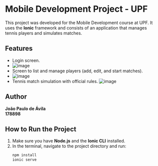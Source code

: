 # Mobile Development Project - UPF

This project was developed for the Mobile Development course at UPF. It uses the **Ionic** framework and consists of an application that manages tennis players and simulates matches.

## Features
- Login screen.
- ![image](https://github.com/user-attachments/assets/87598652-05ce-492c-9d5e-8f2de8ed48b3)
- Screen to list and manage players (add, edit, and start matches).
- ![image](https://github.com/user-attachments/assets/b46ade4d-a920-4aa8-9454-9a010d3c9308)
- Tennis match simulation with official rules.
![image](https://github.com/user-attachments/assets/b544c844-887f-46fe-833b-458a4aacfeff)

## Author
**João Paulo de Ávila**  
**178898**

## How to Run the Project
1. Make sure you have **Node.js** and the **Ionic CLI** installed.
2. In the terminal, navigate to the project directory and run:
   ```bash
   npm install
   ionic serve
